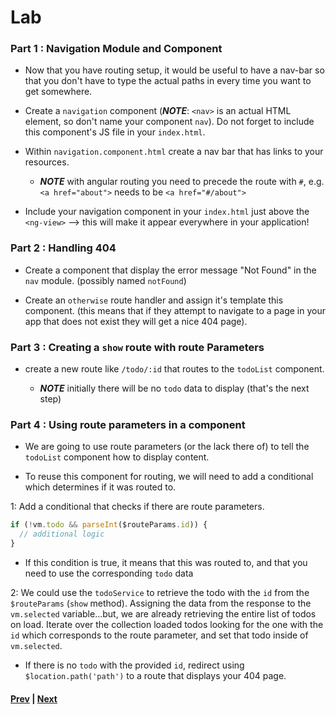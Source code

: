 # Lab

### Part 1 : Navigation Module and Component

* Now that you have routing setup, it would be useful to have a nav-bar so that you don't have to type the actual paths in every time you want to get somewhere.

* Create a `navigation` component (***NOTE***: `<nav>` is an actual HTML element, so don't name your component `nav`). Do not forget to include this component's JS file in your `index.html`.

* Within `navigation.component.html` create a nav bar that has links to your resources.

  * ***NOTE*** with angular routing you need to precede the route with `#`, e.g. `<a href="about">` needs to be `<a href="#/about">`

* Include your navigation component in your `index.html` just above the `<ng-view>` --> this will make it appear everywhere in your application!

### Part 2 : Handling 404

* Create a component that display the error message "Not Found" in the `nav` module. (possibly named `notFound`)

* Create an `otherwise` route handler and assign it's template this component. (this means that if they attempt to navigate to a page in your app that does not exist they will get a nice 404 page).

### Part 3 : Creating a `show` route with route Parameters

* create a new route like `/todo/:id` that routes to the `todoList` component.

  * ***NOTE*** initially there will be no `todo` data to display (that's the next step)

### Part 4 : Using route parameters in a component

* We are going to use route parameters (or the lack there of) to tell the `todoList` component how to display content.

* To reuse this component for routing, we will need to add a conditional which determines if it was routed to.

1: Add a conditional that checks if there are route parameters.

```js
if (!vm.todo && parseInt($routeParams.id)) {
  // additional logic
}
```

* If this condition is true, it means that this was routed to, and that you need to use the corresponding `todo` data

2: We could use the `todoService` to retrieve the todo with the `id` from the `$routeParams` (`show` method). Assigning the data from the response to the `vm.selected` variable...but, we are already retrieving the entire list of todos on load. Iterate over the collection loaded todos looking for the one with the `id` which corresponds to the route parameter, and set that todo inside of `vm.selected`.

* If there is no `todo` with the provided `id`, redirect using `$location.path('path')` to a route that displays your 404 page.

#### [Prev](params.md) | [Next](../ch9-authentication/README.md)
